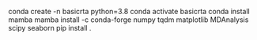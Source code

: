 conda create -n basicrta python=3.8
conda activate basicrta
conda install mamba
mamba install -c conda-forge numpy tqdm matplotlib MDAnalysis scipy seaborn
pip install .
